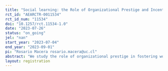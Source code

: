 ```yaml
---
title: "Social learning: the Role of Organizational Prestige and Incentives "
rct_id: "AEARCTR-0011534"
rct_id_num: "11534"
doi: "10.1257/rct.11534-1.0"
date: "2023-07-26"
status: "on_going"
jel: "nan"
start_year: "2023-07-04"
end_year: "2023-09-01"
pi: "Rosario Macera rosario.macera@uc.cl"
abstract: "We study the role of organizational prestige in fostering workers' learning. In a field study, we hire around 400/600 workers who are alumni or students of different high-education institutions to evaluate the performance of seller executives. In an online evaluation platform, workers listen to executives' recorded conversations to predict the executive's success rate. To test for the role of organizational prestige in learning, we measure how workers' predictions change as they are informed about predictions of other people who belong to their own, a higher, and lower prestige institution. In the control, workers are informed of an average prediction without referencing any institution. To test for the moderating effect of incentives, we randomize a small monetary bonus for the prediction accuracy across the prestige treatments."
layout: registration
---
```



